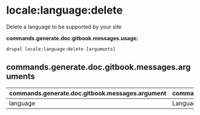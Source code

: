# locale:language:delete
Delete a language to be supported by your site

**commands.generate.doc.gitbook.messages.usage:**
```
drupal locale:language:delete [arguments]
```

## commands.generate.doc.gitbook.messages.arguments
commands.generate.doc.gitbook.messages.argument | commands.generate.doc.gitbook.messages.details
---------|-------------
language | Language for instance es or Spanish
